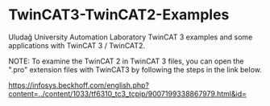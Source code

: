 # TwinCAT3-TwinCAT2-Examples

Uludağ University Automation Laboratory TwinCAT 3 examples and some applications with TwinCAT 3 / TwinCAT2.

NOTE: To examine the TwinCAT 2 in TwinCAT 3 files, you can open the ".pro" extension files with TwinCAT3 by following the steps in the link below.

https://infosys.beckhoff.com/english.php?content=../content/1033/tf6310_tc3_tcpip/9007199338867979.html&id=
